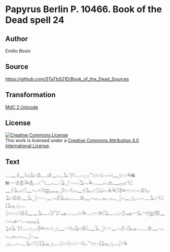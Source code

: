 # Papyrus Berlin P. 10466. Book of the Dead spell 24

## Author 

Emilio Bosio

## Source 

https://github.com/STaTbS21D/Book_of_the_Dead_Sources

## Transformation 

[MdC 2 Unicode](https://statbs21d.github.io/mdc2unicode.html)

## License 

<a rel="license" href="http://creativecommons.org/licenses/by/4.0/"><img alt="Creative Commons License" style="border-width:0" src="https://i.creativecommons.org/l/by/4.0/88x31.png" /></a><br />This work is licensed under a <a rel="license" href="http://creativecommons.org/licenses/by/4.0/">Creative Commons Attribution 4.0 International License</a>.

## Text 

<hiero><rubrum>𓂋𓈖𓏺𓏎𓈖𓎛𓂓𓏺𓄿𓏲𓀁𓊃𓏤𓀀𓈖𓆑𓅓𓊹𓌨𓂋𓏏𓈉𓆓𓂧𓌃𓏺𓏏𓏛𓇋𓈖</rubrum>𓊨𓏏𓇳𓅆N<br>
N𓏌𓎡𓀀𓆣𓇋𓅆𓆣𓂋𓏲𓆓𓊃𓆑𓏏𓄿𓂾𓏏𓏛𓏺𓅐𓏏𓏯𓅆𓂋𓂝𓏏𓃹𓈖𓈙𓏲𓄛𓏫<br>
𓈖𓏶𓅓𓏭𓏲𓏫𓈖𓍇𓏌𓏲𓇋𓇋𓈗𓈘𓈇𓃀𓎛𓏲𓏏𓄛𓏺𓏥𓈖𓏶𓅓𓏭𓏲𓏫𓍑𓍑𓏌𓏏𓇔𓏺𓅆𓏫𓇋𓋴𓋬𓂧𓏲𓏛𓀀𓎛𓂓<br>
𓏺𓄿𓏲𓀁𓀀𓊪𓈖𓅓𓃀𓏲𓎟𓏏𓈖𓏏𓏭𓋴𓇋𓅓𓐍𓂋𓊃𓀀𓏤𓈖𓏏𓏭𓆑𓐍𓂋𓆑𓃀𓏏𓈖𓂻𓂋𓎀𓊃𓅓𓏲𓄛𓏺𓏫𓆼𓄿𓐍𓂻𓂋<br>
𓆅𓏲𓏲𓏏𓇳𓇋𓀁𓏎𓈖𓈖𓅓𓂝𓅯𓅯𓊛𓂋𓂝𓇳𓅆𓂋𓂧𓌗𓏫𓅓𓂝𓈎𓏲𓂭𓂭𓊛𓏤𓎡𓅓𓎔𓎛𓈗𓏅𓈖𓏏𓏭𓊛𓎡𓂋𓈘𓈇𓊮<br>
𓊮𓊖𓅓𓊹𓌨𓂋𓏏𓈉𓇋𓋴𓋬𓂧𓏲𓂻𓈖𓎡𓎛𓂓𓏺𓄿𓏲𓀁𓏫𓊪𓈖𓅓𓃀𓏲𓎟𓈖𓏏𓏭𓋴𓏏𓇋𓅓𓐍𓂋𓊃𓀀𓏤𓈖𓏏𓏭𓆑𓐍𓂋𓆑𓃀𓏏𓈖<br>
𓂻𓂋𓎀𓊃𓅓𓏲𓄛𓏺𓏫𓆼𓄿𓐍𓂻𓂋𓆅𓏲𓏲𓇋𓇋𓏏𓇳<rubrum>𓎡𓇋𓇋𓏭𓆓𓂧</rubrum>𓆼𓄿𓐍𓂻𓂋𓆄𓏲𓅆<br></hiero>